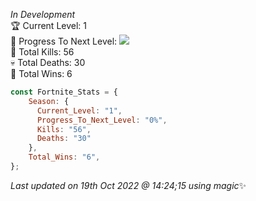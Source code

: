 
  *In Development*<br>
  🏆 Current Level: 1<br>
  🎉 Progress To Next Level: ![](https://geps.dev/progress/0)<br>
  🎯 Total Kills: 56<br>
  💀 Total Deaths: 30<br>
  👑 Total Wins: 6<br>
```js
const Fortnite_Stats = {
    Season: {    
      Current_Level: "1",
      Progress_To_Next_Level: "0%",
      Kills: "56",
      Deaths: "30"
    },
    Total_Wins: "6",
}; 
```

<!-- Last updated on Wed Oct 19 2022 14:24:15 GMT+0000 (Coordinated Universal Time) ;-;-->
<i>Last updated on 19th Oct 2022 @ 14:24;15 using magic</i>✨